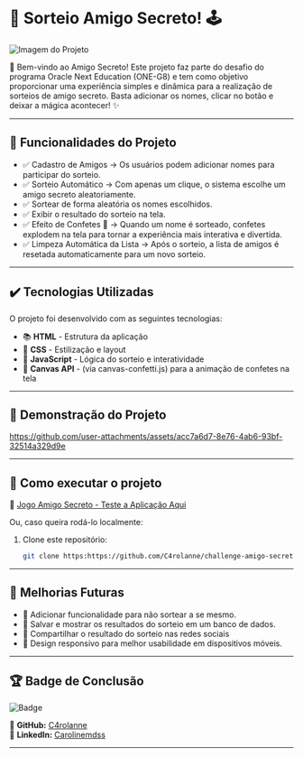 

# 🎉 Sorteio Amigo Secreto! 🕹️

![Imagem do Projeto](https://drive.google.com/uc?id=19YaImkFEXi2gh22NNCV49mAA6hjI7T_8)


🎉 Bem-vindo ao Amigo Secreto!
Este projeto faz parte do desafio do programa Oracle Next Education (ONE-G8) e tem como objetivo proporcionar uma experiência simples e dinâmica para a realização de sorteios de amigo secreto.
Basta adicionar os nomes, clicar no botão e deixar a mágica acontecer! ✨

---

## 🔨 Funcionalidades do Projeto

- ✅ Cadastro de Amigos → Os usuários podem adicionar nomes para participar do sorteio.
- ✅ Sorteio Automático → Com apenas um clique, o sistema escolhe um amigo secreto aleatoriamente.
- ✅ Sortear de forma aleatória os nomes escolhidos.
- ✅ Exibir o resultado do sorteio na tela.
- ✅ Efeito de Confetes 🎊 → Quando um nome é sorteado, confetes explodem na tela para tornar a experiência mais interativa e divertida.
- ✅ Limpeza Automática da Lista → Após o sorteio, a lista de amigos é resetada automaticamente para um novo sorteio.






---

## ✔️ Tecnologias Utilizadas

O projeto foi desenvolvido com as seguintes tecnologias:

- 📚 **HTML** - Estrutura da aplicação
- 🎨 **CSS** - Estilização e layout 
- 📜 **JavaScript** - Lógica do sorteio e interatividade 
- 📌 **Canvas API** - (via canvas-confetti.js) para a animação de confetes na tela

---
## 🎥 Demonstração do Projeto

https://github.com/user-attachments/assets/acc7a6d7-8e76-4ab6-93bf-32514a329d9e


---

## 📁 Como executar o projeto

🔗 [Jogo Amigo Secreto - Teste a Aplicação Aqui](https://seu-link-do-deploy.com)

Ou, caso queira rodá-lo localmente:

1. Clone este repositório:
   ```bash
   git clone https:https://github.com/C4rolanne/challenge-amigo-secreto-One-G8.git
   ```

---

## 📌 Melhorias Futuras


- 🔹 Adicionar funcionalidade para não sortear a se mesmo.
- 🔹 Salvar e mostrar os resultados do sorteio em um banco de dados.
- 🔹 Compartilhar o resultado do sorteio nas redes sociais
- 🔹 Design responsivo para melhor usabilidade em dispositivos móveis. 




---

## 🏆 Badge de Conclusão

![Badge](https://cdn1.gnarususercontent.com.br/6/409216/ff043987-239b-4661-bdb1-7f4ca6092c48.png)

📧 **GitHub:** [C4rolanne](https://github.com/C4rolanne)  
🔗 **LinkedIn:** [Carolinemdss](https://www.linkedin.com/in/carolinemdss/)






---




